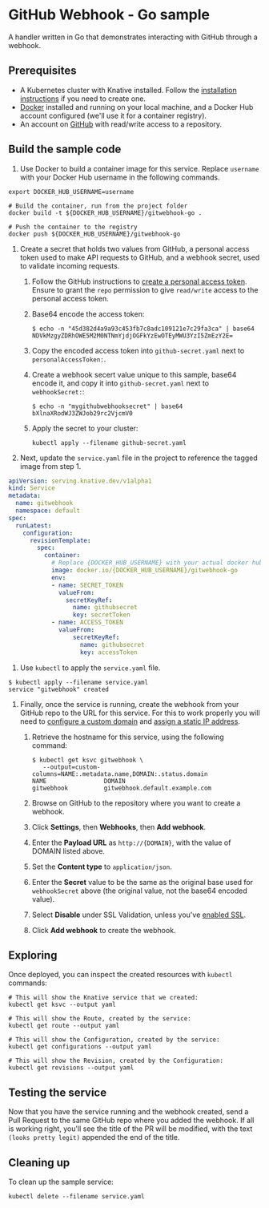 # GitHub Webhook - Go sample

A handler written in Go that demonstrates interacting with GitHub
through a webhook.

## Prerequisites

*  A Kubernetes cluster with Knative installed. Follow the
   [installation instructions](https://github.com/knative/docs/blob/master/install/README.md)
   if you need to create one.
*  [Docker](https://www.docker.com) installed and running on your local machine,
   and a Docker Hub account configured (we'll use it for a container registry).
*  An account on [GitHub](https://github.com) with read/write access to a 
   repository.

## Build the sample code

1. Use Docker to build a container image for this service. Replace 
   `username` with your Docker Hub username in the following commands.

  ```shell
  export DOCKER_HUB_USERNAME=username

  # Build the container, run from the project folder
  docker build -t ${DOCKER_HUB_USERNAME}/gitwebhook-go . 

  # Push the container to the registry
  docker push ${DOCKER_HUB_USERNAME}/gitwebhook-go
  ```

1. Create a secret that holds two values from GitHub, a personal access token
   used to make API requests to GitHub, and a webhook secret, used to validate
   incoming requests.

   1. Follow the GitHub instructions to [create a personal access token](https://help.github.com/articles/creating-a-personal-access-token-for-the-command-line/).
      Ensure to grant the `repo` permission to give `read/write` access to the
      personal access token.
   1. Base64 encode the access token:

      ```shell
      $ echo -n "45d382d4a9a93c453fb7c8adc109121e7c29fa3ca" | base64
      NDVkMzgyZDRhOWE5M2M0NTNmYjdjOGFkYzEwOTEyMWU3YzI5ZmEzY2E=
      ```

   1. Copy the encoded access token into `github-secret.yaml` next to `personalAccessToken:`.
   1. Create a webhook secert value unique to this sample, base64 encode it, and
      copy it into `github-secret.yaml` next to `webhookSecret:`:

      ```shell
      $ echo -n "mygithubwebhooksecret" | base64
      bXlnaXRodWJ3ZWJob29rc2VjcmV0
      ```

   1. Apply the secret to your cluster:

       ```shell
       kubectl apply --filename github-secret.yaml
       ```

1. Next, update the `service.yaml` file in the project to reference the tagged
   image from step 1.

  ```yaml
  apiVersion: serving.knative.dev/v1alpha1
  kind: Service
  metadata:
    name: gitwebhook
    namespace: default
  spec:
    runLatest:
      configuration:
        revisionTemplate:
          spec:
            container:
              # Replace {DOCKER_HUB_USERNAME} with your actual docker hub username
              image: docker.io/{DOCKER_HUB_USERNAME}/gitwebhook-go
              env:
              - name: SECRET_TOKEN
                valueFrom:
                  secretKeyRef:
                    name: githubsecret
                    key: secretToken
              - name: ACCESS_TOKEN
                valueFrom:
                    secretKeyRef:
                      name: githubsecret
                      key: accessToken
  ```

1. Use `kubectl` to apply the `service.yaml` file.

```shell
$ kubectl apply --filename service.yaml
service "gitwebhook" created
```

1. Finally, once the service is running, create the webhook from your GitHub repo
   to the URL for this service. For this to work properly you will
   need to [configure a custom domain](https://github.com/knative/docs/blob/master/serving/using-a-custom-domain.md)
   and [assign a static IP address](https://github.com/knative/docs/blob/master/serving/gke-assigning-static-ip-address.md).

    1. Retrieve the hostname for this service, using the following command:

        ```shell
        $ kubectl get ksvc gitwebhook \
           --output=custom-columns=NAME:.metadata.name,DOMAIN:.status.domain
        NAME                DOMAIN
        gitwebhook          gitwebhook.default.example.com
        ```

    1. Browse on GitHub to the repository where you want to create a webhook.
    1. Click **Settings**, then **Webhooks**, then **Add webhook**.
    1. Enter the **Payload URL** as `http://{DOMAIN}`, with the value of DOMAIN listed above.
    1. Set the **Content type** to `application/json`. 
    1. Enter the **Secret** value to be the same as the original base used for
       `webhookSecret` above (the original value, not the base64 encoded value).
    1. Select **Disable** under SSL Validation, unless you've [enabled SSL](https://github.com/knative/docs/blob/master/serving/using-an-ssl-cert.md).
    1. Click **Add webhook** to create the webhook.

## Exploring

Once deployed, you can inspect the created resources with `kubectl` commands:

```shell
# This will show the Knative service that we created:
kubectl get ksvc --output yaml

# This will show the Route, created by the service:
kubectl get route --output yaml

# This will show the Configuration, created by the service:
kubectl get configurations --output yaml

# This will show the Revision, created by the Configuration:
kubectl get revisions --output yaml
```

## Testing the service

Now that you have the service running and the webhook created, send a Pull
Request to the same GitHub repo where you added the webhook. If all is working
right, you'll see the title of the PR will be modified, with the text
`(looks pretty legit)` appended the end of the title.

## Cleaning up

To clean up the sample service:

```shell
kubectl delete --filename service.yaml
```

